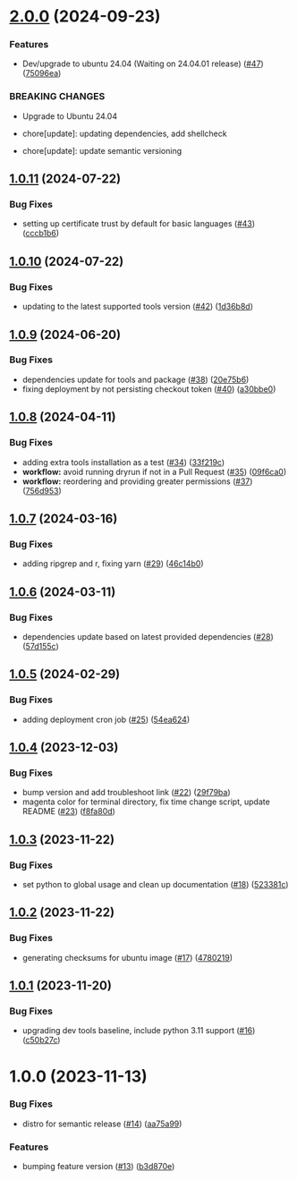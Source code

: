 # [2.0.0](https://github.com/cdcent/ocio-wsl/compare/1.0.11...2.0.0) (2024-09-23)


### Features

* Dev/upgrade to ubuntu 24.04 (Waiting on 24.04.01 release) ([#47](https://github.com/cdcent/ocio-wsl/issues/47)) ([75096ea](https://github.com/cdcent/ocio-wsl/commit/75096ea141baaedd983269e3f5f2e8675b86d637))


### BREAKING CHANGES

* Upgrade to Ubuntu 24.04

* chore[update]: updating dependencies, add shellcheck

* chore[update]: update semantic versioning

## [1.0.11](https://github.com/cdcent/ocio-wsl/compare/1.0.10...1.0.11) (2024-07-22)


### Bug Fixes

* setting up certificate trust by default for basic languages ([#43](https://github.com/cdcent/ocio-wsl/issues/43)) ([cccb1b6](https://github.com/cdcent/ocio-wsl/commit/cccb1b6517b9ed1f4af4a4ccd17de9520302c614))

## [1.0.10](https://github.com/cdcent/ocio-wsl/compare/1.0.9...1.0.10) (2024-07-22)


### Bug Fixes

* updating to the latest supported tools version ([#42](https://github.com/cdcent/ocio-wsl/issues/42)) ([1d36b8d](https://github.com/cdcent/ocio-wsl/commit/1d36b8d8eb9e56f0125e2cfe39279f3da9833477))

## [1.0.9](https://github.com/cdcent/ocio-wsl/compare/1.0.8...1.0.9) (2024-06-20)


### Bug Fixes

* dependencies update for tools and package ([#38](https://github.com/cdcent/ocio-wsl/issues/38)) ([20e75b6](https://github.com/cdcent/ocio-wsl/commit/20e75b61993e64e5f3dd3341250b4072e5a8a420))
* fixing deployment by not persisting checkout token ([#40](https://github.com/cdcent/ocio-wsl/issues/40)) ([a30bbe0](https://github.com/cdcent/ocio-wsl/commit/a30bbe09f7509920c70b0c5a74428958d8749340))

## [1.0.8](https://github.com/cdcent/ocio-wsl/compare/1.0.7...1.0.8) (2024-04-11)


### Bug Fixes

* adding extra tools installation as a test ([#34](https://github.com/cdcent/ocio-wsl/issues/34)) ([33f219c](https://github.com/cdcent/ocio-wsl/commit/33f219c43e32fa1a289d674c8ed44da0f2421091))
* **workflow:** avoid running dryrun if not in a Pull Request ([#35](https://github.com/cdcent/ocio-wsl/issues/35)) ([09f6ca0](https://github.com/cdcent/ocio-wsl/commit/09f6ca03fe35aed422f3e57fdd006ba62f503fae))
* **workflow:** reordering and providing greater permissions ([#37](https://github.com/cdcent/ocio-wsl/issues/37)) ([756d953](https://github.com/cdcent/ocio-wsl/commit/756d953a986639ba7c831b702b0703543aa96b66))

## [1.0.7](https://github.com/cdcent/ocio-wsl/compare/1.0.6...1.0.7) (2024-03-16)


### Bug Fixes

* adding ripgrep and r, fixing yarn ([#29](https://github.com/cdcent/ocio-wsl/issues/29)) ([46c14b0](https://github.com/cdcent/ocio-wsl/commit/46c14b0e90d47ae5bf2d9e8e0a1c0d84fbb4a6bb))

## [1.0.6](https://github.com/cdcent/ocio-wsl/compare/1.0.5...1.0.6) (2024-03-11)


### Bug Fixes

* dependencies update based on latest provided dependencies ([#28](https://github.com/cdcent/ocio-wsl/issues/28)) ([57d155c](https://github.com/cdcent/ocio-wsl/commit/57d155c454813645edf5eab07c95d71b696e8eed))

## [1.0.5](https://github.com/cdcent/ocio-wsl/compare/1.0.4...1.0.5) (2024-02-29)


### Bug Fixes

* adding deployment cron job ([#25](https://github.com/cdcent/ocio-wsl/issues/25)) ([54ea624](https://github.com/cdcent/ocio-wsl/commit/54ea624d5f306140df94b1e2d28c745fc978890e))

## [1.0.4](https://github.com/cdcent/ocio-wsl/compare/1.0.3...1.0.4) (2023-12-03)


### Bug Fixes

* bump version and add troubleshoot link ([#22](https://github.com/cdcent/ocio-wsl/issues/22)) ([29f79ba](https://github.com/cdcent/ocio-wsl/commit/29f79ba31c56f8d749f0a241922be1893b70c8fd))
* magenta color for terminal directory, fix time change script, update README ([#23](https://github.com/cdcent/ocio-wsl/issues/23)) ([f8fa80d](https://github.com/cdcent/ocio-wsl/commit/f8fa80d84245b44c8857b9cf3869c7da29916a86))

## [1.0.3](https://github.com/cdcent/ocio-wsl/compare/1.0.2...1.0.3) (2023-11-22)


### Bug Fixes

* set python to global usage and clean up documentation ([#18](https://github.com/cdcent/ocio-wsl/issues/18)) ([523381c](https://github.com/cdcent/ocio-wsl/commit/523381c288d23805900a44e209a2f341d2d0e286))

## [1.0.2](https://github.com/cdcent/ocio-wsl/compare/1.0.1...1.0.2) (2023-11-22)


### Bug Fixes

* generating checksums for ubuntu image ([#17](https://github.com/cdcent/ocio-wsl/issues/17)) ([4780219](https://github.com/cdcent/ocio-wsl/commit/47802190f735789486fd5a1421ed0e9e7c891ac2))

## [1.0.1](https://github.com/cdcent/ocio-wsl/compare/1.0.0...1.0.1) (2023-11-20)


### Bug Fixes

* upgrading dev tools baseline, include python 3.11 support ([#16](https://github.com/cdcent/ocio-wsl/issues/16)) ([c50b27c](https://github.com/cdcent/ocio-wsl/commit/c50b27c8b9b129553a3a9eb397487832259203a4))

# 1.0.0 (2023-11-13)


### Bug Fixes

* distro for semantic release ([#14](https://github.com/cdcent/ocio-wsl/issues/14)) ([aa75a99](https://github.com/cdcent/ocio-wsl/commit/aa75a99aec08f2b508fb4456e3f96801836f0a4d))


### Features

* bumping feature version ([#13](https://github.com/cdcent/ocio-wsl/issues/13)) ([b3d870e](https://github.com/cdcent/ocio-wsl/commit/b3d870e267e0899bfd63804a8ce157a0c3e438ef))
